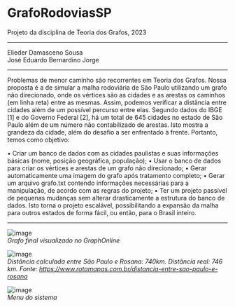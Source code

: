 # GrafoRodoviasSP
Projeto da disciplina de Teoria dos Grafos, 2023  

---

Elieder Damasceno Sousa  
José Eduardo Bernardino Jorge  

---

Problemas de menor caminho são recorrentes em Teoria dos Grafos. Nossa proposta é a de simular a malha rodoviária de São Paulo utilizando um grafo não direcionado, onde os vértices são as cidades e as arestas os caminhos (em linha reta) entre as mesmas. Assim, podemos verificar a distância entre cidades além de um possível percurso entre elas. Segundo dados do IBGE [1] e do Governo Federal [2], há um total de 645 cidades no estado de São Paulo além de um número não contabilizado de arestas. Isto mostra a grandeza da cidade, além do desafio a ser enfrentado à frente. Portanto, temos como objetivo: 

•	Criar um banco de dados com as cidades paulistas e suas informações básicas (nome, posição geográfica, população);
•	Usar o banco de dados para criar os vértices e arestas de um grafo não direcionado;
•	Gerar automaticamente uma imagem do grafo após tratamento completo;
•	Gerar um arquivo grafo.txt contendo informações necessárias para a manipulação, de acordo com as regras do projeto;
•	Ter um projeto passível de pequenas mudanças sem alterar drasticamente a estrutura do banco de dados. Isto torna o projeto escalável, possibilitando a expansão da malha para outros estados de forma fácil, ou então, para o Brasil inteiro.  
  
---  
  

![image](https://user-images.githubusercontent.com/16262291/227611147-a216d012-a861-4615-816a-d608aed2d284.png)  
_Grafo final visualizado no GraphOnline_  

  
![image](https://user-images.githubusercontent.com/16262291/227611579-9e70deab-c620-465f-9387-1029c3046c47.png)  
_Distância calculada entre São Paulo e Rosana: 740km. Distância real: 746 km. Fonte: https://www.rotamapas.com.br/distancia-entre-sao-paulo-e-rosana_  
  
  

![image](https://user-images.githubusercontent.com/16262291/227611405-960dc176-9b8e-4bb0-85e1-0237618fa406.png)  
_Menu do sistema_  
